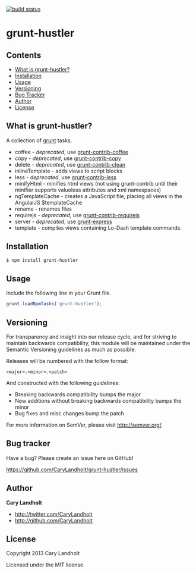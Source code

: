 [![build status](https://secure.travis-ci.org/CaryLandholt/grunt-hustler.png)](http://travis-ci.org/CaryLandholt/grunt-hustler)
# grunt-hustler

## Contents

* [What is grunt-hustler?](#what-is-grunt-hustler)
* [Installation](#installation)
* [Usage](#usage)
* [Versioning](#versioning)
* [Bug Tracker](#bug-tracker)
* [Author](#author)
* [License](#license)

## What is grunt-hustler?

A collection of [grunt](https://github.com/cowboy/grunt) tasks.

* coffee - _deprecated_, use [grunt-contrib-coffee](https://github.com/gruntjs/grunt-contrib-coffee)
* copy - _deprecated_, use [grunt-contrib-copy](https://github.com/gruntjs/grunt-contrib-copy)
* delete - _deprecated_, use [grunt-contrib-clean](https://github.com/gruntjs/grunt-contrib-clean)
* inlineTemplate - adds views to script blocks
* less - _deprecated_, use [grunt-contrib-less](https://github.com/gruntjs/grunt-contrib-less)
* minifyHtml - minifies html views (not using grunt-contrib until their minifier supports valueless attributes and xml namespaces)
* ngTemplateCache - creates a JavaScript file, placing all views in the AngularJS $templateCache
* rename - renames files
* requirejs - _deprecated_, use [grunt-contrib-requirejs](https://github.com/gruntjs/grunt-contrib-requirejs)
* server - _deprecated_, use [grunt-express](https://github.com/blai/grunt-express)
* template - compiles views containing Lo-Dash template commands.

## Installation

```bash
$ npm install grunt-hustler
```

## Usage

Include the following line in your Grunt file.

```javascript
grunt.loadNpmTasks('grunt-hustler');
```

## Versioning

For transparency and insight into our release cycle, and for striving to maintain backwards compatibility, this module will be maintained under the Semantic Versioning guidelines as much as possible.

Releases will be numbered with the follow format:

`<major>.<minor>.<patch>`

And constructed with the following guidelines:

* Breaking backwards compatibility bumps the major
* New additions without breaking backwards compatibility bumps the minor
* Bug fixes and misc changes bump the patch

For more information on SemVer, please visit http://semver.org/.

## Bug tracker

Have a bug?  Please create an issue here on GitHub!

https://github.com/CaryLandholt/grunt-hustler/issues

## Author

**Cary Landholt**

+ http://twitter.com/CaryLandholt
+ http://github.com/CaryLandholt


## License

Copyright 2013 Cary Landholt

Licensed under the MIT license.